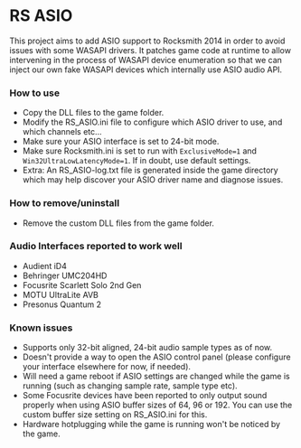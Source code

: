 # RS ASIO

This project aims to add ASIO support to Rocksmith 2014 in order to avoid issues with some WASAPI drivers.
It patches game code at runtime to allow intervening in the process of WASAPI device enumeration so that we can inject our own fake WASAPI devices which internally use ASIO audio API.

### How to use

- Copy the DLL files to the game folder.
- Modify the RS_ASIO.ini file to configure which ASIO driver to use, and which channels etc...
- Make sure your ASIO interface is set to 24-bit mode.
- Make sure Rocksmith.ini is set to run with `ExclusiveMode=1` and `Win32UltraLowLatencyMode=1`. If in doubt, use default settings.
- Extra: An RS_ASIO-log.txt file is generated inside the game directory which may help discover your ASIO driver name and diagnose issues.

### How to remove/uninstall

- Remove the custom DLL files from the game folder.

### Audio Interfaces reported to work well

- Audient iD4
- Behringer UMC204HD
- Focusrite Scarlett Solo 2nd Gen
- MOTU UltraLite AVB
- Presonus Quantum 2 

### Known issues

- Supports only 32-bit aligned, 24-bit audio sample types as of now.
- Doesn't provide a way to open the ASIO control panel (please configure your interface elsewhere for now, if needed).
- Will need a game reboot if ASIO settings are changed while the game is running (such as changing sample rate, sample type etc).
- Some Focusrite devices have been reported to only output sound properly when using ASIO buffer sizes of 64, 96 or 192. You can use the custom buffer size setting on RS_ASIO.ini for this.
- Hardware hotplugging while the game is running won't be noticed by the game.